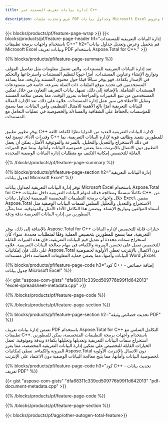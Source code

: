 ```yaml
---
title: إدارة بيانات تعريف المستند عبر C++ 

description: عرض وتحديث ملفات PDF وجداول بيانات Microsoft Excel وعروض PowerPoint التقديمية وبيانات تعريف مستندات Word عبر تطبيق C++ الخاص بك.
---
```


{{< blocks/products/pf/feature-page-wrap >}}
{{< blocks/products/pf/feature-page-header h1="إدارة البيانات التعريفية للمستندات باستخدام واجهات برمجة تطبيقات C++" h2="قم بتحميل وعرض وتعديل جداول بيانات Microsoft Excel وبيانات تعريف PDF باستخدام Aspose.Total for C++." >}}

{{% blocks/products/pf/feature-page-summary %}}

تعد إدارة البيانات التعريفية للمستندات، والتي تشمل معلومات مثل تفاصيل المؤلف وتواريخ الإنشاء وعناوين المستندات، أمرًا حيويًا لتنظيم المستندات واسترجاعها والتحكم في الإصدار بكفاءة. فهو يوفر سياقًا قيمًا حول محتوى المستند وتاريخه، مما يساعد المستخدمين في تحديد موقع الملفات ذات الصلة بسرعة، خاصة في مستودعات المستندات الشاملة. بالإضافة إلى ذلك، تسهل بيانات التعريف التعاون من خلال تمكين المستخدمين من تتبع التغييرات والمراجعات بمرور الوقت، مما يضمن سلامة المستند وتقليل الأخطاء في سير عمل إدارة المستندات. علاوة على ذلك، تعد الإدارة الفعالة للبيانات التعريفية أمرًا بالغ الأهمية للامتثال التنظيمي وأمن البيانات، مما يسمح للمؤسسات بالحفاظ على الشفافية والمساءلة والخصوصية في عمليات التعامل مع المستندات.<br /><br />

يوفر تطوير تطبيق C++ لإدارة البيانات التعريفية العديد من المزايا نظرًا لكفاءة اللغة وقدرات الأداء. تسمح لغة C++ للمطورين بتنفيذ وظائف قوية لإدارة البيانات التعريفية، بما في ذلك الاستخراج والتعديل والتحليل، بالسرعة والموثوقية الأمثل. يمكن أن يعمل التطبيق دون الاتصال بالإنترنت، مما يضمن خصوصية البيانات وأمانها، بينما تتيح الميزات القابلة للتخصيص إمكانية التكيف مع متطلبات إدارة البيانات الوصفية المحددة.

{{% /blocks/products/pf/feature-page-summary  %}}


{{% blocks/products/pf/feature-page-section  h2="إدارة البيانات التعريفية لجدول بيانات Microsoft Excel" %}}

توفر إدارة البيانات التعريفية لجداول بيانات Microsoft Excel باستخدام Aspose.Total for C++ تكاملًا مبسطًا ومعالجة فعالة لمهام البيانات التعريفية داخل تطبيقات C++. من خلال واجهات برمجة التطبيقات المخصصة المصممة لجداول بيانات Excel، يضمن Aspose.Total الاستخراج والتعديل والتحليل السلس لسمات البيانات الوصفية مثل أسماء المؤلفين وتواريخ الإنشاء. ويضمن هذا التكامل الأداء الأمثل والموثوقية، مما يمكّن المطورين من إدارة البيانات التعريفية بدقة ودقة. <br /><br />

بالإضافة إلى ذلك، يوفر Aspose.Total for C++ خيارات قابلة للتخصيص لإدارة البيانات التعريفية، مما يسمح للمطورين بتخصيص العملية وفقًا لمتطلبات محددة. سواء كان استخراج سمات محددة أو تعديل قيم البيانات التعريفية، فإن هذه الميزات القابلة للتخصيص تعمل على تحسين المرونة والكفاءة في مهام معالجة البيانات التعريفية. علاوة على ذلك، فإن إمكانيات Aspose.Total دون الاتصال بالإنترنت تعطي الأولوية لخصوصية البيانات وأمنها، مما يضمن حماية المعلومات الحساسة داخل مستندات Word وExcel.

{{% blocks/products/pf/feature-page-code h3="كود C++ - إضافة خصائص جدول بيانات Microsoft Excel" %}}

{{< gist "aspose-com-gists" "dfa68311c339cd509776b99f1d642013" "excel-spreadsheet-metadata.cpp" >}}

{{% /blocks/products/pf/feature-page-code  %}}

{{% /blocks/products/pf/feature-page-section %}}


{{% blocks/products/pf/feature-page-section  h2="تحديث خصائص وثيقة PDF" %}}

تضمن إدارة بيانات تعريف PDF باستخدام Aspose.Total for C++ التكامل السلس مع تطبيقات C++. باستخدام واجهات برمجة التطبيقات المتخصصة، يمكن للمطورين استخراج سمات البيانات التعريفية وتعديلها وتحليلها بكفاءة وبدقة وموثوقية. تعمل الخيارات القابلة للتخصيص على تمكين إدارة البيانات التعريفية المخصصة، مما يعزز المرونة والكفاءة. تعطي إمكانيات Aspose.Total دون الاتصال بالإنترنت الأولوية لخصوصية البيانات وأمانها، مما يتيح معالجة البيانات الوصفية دون الاعتماد على الإنترنت.

{{% blocks/products/pf/feature-page-code h3="كود C++ - تحديث بيانات تعريف PDF" %}}

{{< gist "aspose-com-gists" "dfa68311c339cd509776b99f1d642013" "pdf-document-metadata.cpp" >}}

{{% /blocks/products/pf/feature-page-code  %}}

{{% /blocks/products/pf/feature-page-section %}}

{{< blocks/products/pf/agp/other-autogen-total-feature>}}
